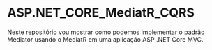 # ASP.NET_CORE_MediatR_CQRS
Neste repositório vou mostrar como podemos implementar o padrão Mediator usando o MediatR em  uma aplicação ASP .NET Core MVC.
